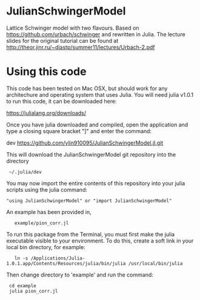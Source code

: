 # JulianSchwingerModel
Lattice Schwinger model with two flavours.
Based on https://github.com/urbach/schwinger and rewritten in Julia.
The lecture slides for the original tutorial can be found at 
http://theor.jinr.ru/~diastp/summer11/lectures/Urbach-2.pdf

# Using this code

This code has been tested on Mac OSX, but should work for any architechure
and operating system that uses Julia. You will need julia v1.0.1 to run this code,
it can be downloaded here:

   https://julialang.org/downloads/

Once you have julia downloaded and compiled, open the application and type
a closing square bracket "]" and enter the command:

  dev https://github.com/ylin910095/JulianSchwingerModel.jl.git

This will download the JulianSchwingerModel git repository into the directory

     ~/.julia/dev

You may now import the entire contents of this repository into your julia
scripts using the julia command:

	"using JulianSchwingerModel" or "import JulianSchwingerModel"

An example has been provided in,

   	   example/pion_corr.jl

To run this package from the Terminal, you must first make the julia executable 
visible to your environment. To do this, create a soft link in your local bin
directory, for example:

	   ln -s /Applications/Julia-1.0.1.app/Contents/Resources/julia/bin/julia /usr/local/bin/julia

Then change directory to 'example' and run the command:

     cd example
     julia pion_corr.jl


